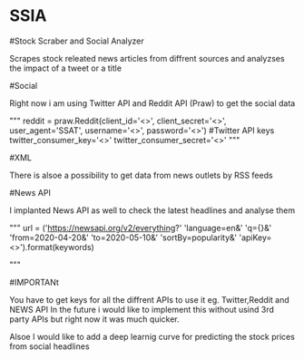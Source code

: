 # SSIA

#Stock Scraber and Social Analyzer

Scrapes stock releated news articles from diffrent sources and analyzses the impact of a tweet or a title

#Social

Right now i am using Twitter API and Reddit API (Praw) to get the social data

"""
reddit = praw.Reddit(client_id='<<Id goes here>>',
                    client_secret='<<secret goes here>>',
                    user_agent='SSAT',
                    username='<<user goes here>>',
                    password='<<passwd goes here>>')
#Twitter API keys 
twitter_consumer_key='<<Twitter goes here>>'
twitter_consumer_secret='<<Secret here>>'
"""

#XML

There is alsoe a possibility to get data from news outlets by RSS feeds

#News API

I implanted News API as well to check the latest headlines and analyse them

"""
url = ('https://newsapi.org/v2/everything?'
       'language=en&'
       'q={}&'
       'from=2020-04-20&'
       'to=2020-05-10&'
       'sortBy=popularity&'
       'apiKey=<<API Key here>>').format(keywords)

"""

#IMPORTANt

You have to get keys for all the diffrent APIs to use it eg. Twitter,Reddit and NEWS API
In the future i would like to implement this without usind 3rd party APIs but right now it was much
quicker.

Alsoe I would like to add a deep learnig curve for predicting the stock prices from social headlines


